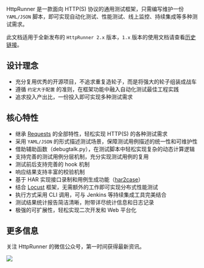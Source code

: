 
HttpRunner 是一款面向 HTTP(S) 协议的通用测试框架，只需编写维护一份 `YAML/JSON` 脚本，即可实现自动化测试、性能测试、线上监控、持续集成等多种测试需求。

此文档适用于全新发布的 `HttpRunner 2.x` 版本，`1.x` 版本的使用文档请查看[历史链接][httprunner1]。

## 设计理念

- 充分复用优秀的开源项目，不追求重复造轮子，而是将强大的轮子组装成战车
- 遵循 `约定大于配置` 的准则，在框架功能中融入自动化测试最佳工程实践
- 追求投入产出比，一份投入即可实现多种测试需求

## 核心特性

- 继承 [Requests][Requests] 的全部特性，轻松实现 HTTP(S) 的各种测试需求
- 采用 `YAML/JSON` 的形式描述测试场景，保障测试用例描述的统一性和可维护性
- 借助辅助函数（debugtalk.py），在测试脚本中轻松实现复杂的动态计算逻辑
- 支持完善的测试用例分层机制，充分实现测试用例的复用
- 测试前后支持完善的 hook 机制
- 响应结果支持丰富的校验机制
- 基于 HAR 实现接口录制和用例生成功能（[har2case][har2case]）
- 结合 [Locust][Locust] 框架，无需额外的工作即可实现分布式性能测试
- 执行方式采用 CLI 调用，可与 Jenkins 等持续集成工具完美结合
- 测试结果统计报告简洁清晰，附带详尽统计信息和日志记录
- 极强的可扩展性，轻松实现二次开发和 Web 平台化

## 更多信息

关注 HttpRunner 的微信公众号，第一时间获得最新资讯。

![](/images/qrcode_for_httprunner.jpg)


[httprunner1]: https://v1.httprunner.org/
[Requests]: http://docs.python-requests.org/en/master/
[Locust]: http://locust.io/
[har2case]: https://github.com/HttpRunner/har2case